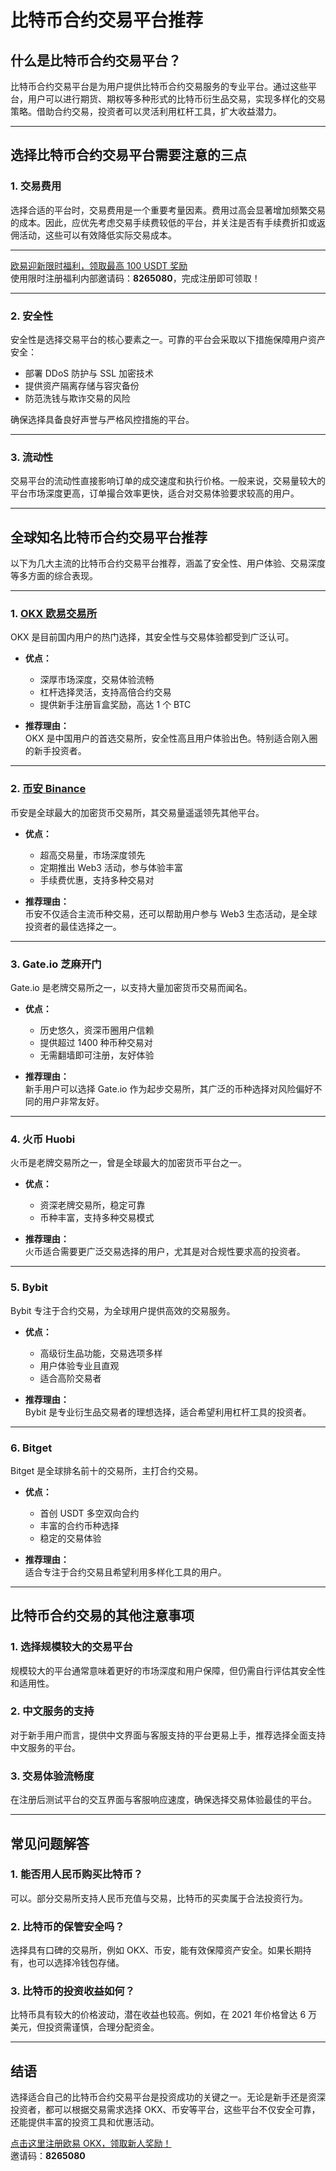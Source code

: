 # 比特币合约交易平台推荐



## 什么是比特币合约交易平台？

比特币合约交易平台是为用户提供比特币合约交易服务的专业平台。通过这些平台，用户可以进行期货、期权等多种形式的比特币衍生品交易，实现多样化的交易策略。借助合约交易，投资者可以灵活利用杠杆工具，扩大收益潜力。

---

## 选择比特币合约交易平台需要注意的三点

### 1. **交易费用**

选择合适的平台时，交易费用是一个重要考量因素。费用过高会显著增加频繁交易的成本。因此，应优先考虑交易手续费较低的平台，并关注是否有手续费折扣或返佣活动，这些可以有效降低实际交易成本。

---
[欧易迎新限时福利，领取最高 100 USDT 奖励](https://bit.ly/OKXe)  
使用限时注册福利内部邀请码：**8265080**，完成注册即可领取！

---

### 2. **安全性**

安全性是选择交易平台的核心要素之一。可靠的平台会采取以下措施保障用户资产安全：

- 部署 DDoS 防护与 SSL 加密技术  
- 提供资产隔离存储与容灾备份  
- 防范洗钱与欺诈交易的风险  

确保选择具备良好声誉与严格风控措施的平台。

---

### 3. **流动性**

交易平台的流动性直接影响订单的成交速度和执行价格。一般来说，交易量较大的平台市场深度更高，订单撮合效率更快，适合对交易体验要求较高的用户。

---

## 全球知名比特币合约交易平台推荐

以下为几大主流的比特币合约交易平台推荐，涵盖了安全性、用户体验、交易深度等多方面的综合表现。

---

### 1. [OKX 欧易交易所](https://bit.ly/OKXe)

OKX 是目前国内用户的热门选择，其安全性与交易体验都受到广泛认可。

- **优点：**  
  - 深厚市场深度，交易体验流畅  
  - 杠杆选择灵活，支持高倍合约交易  
  - 提供新手注册盲盒奖励，高达 1 个 BTC  

- **推荐理由：**  
OKX 是中国用户的首选交易所，安全性高且用户体验出色。特别适合刚入圈的新手投资者。

---

### 2. [币安 Binance](https://bit.ly/Binancec)

币安是全球最大的加密货币交易所，其交易量遥遥领先其他平台。

- **优点：**  
  - 超高交易量，市场深度领先  
  - 定期推出 Web3 活动，参与体验丰富  
  - 手续费优惠，支持多种交易对  

- **推荐理由：**  
币安不仅适合主流币种交易，还可以帮助用户参与 Web3 生态活动，是全球投资者的最佳选择之一。

---

### 3. Gate.io 芝麻开门

Gate.io 是老牌交易所之一，以支持大量加密货币交易而闻名。

- **优点：**  
  - 历史悠久，资深币圈用户信赖  
  - 提供超过 1400 种币种交易对  
  - 无需翻墙即可注册，友好体验  

- **推荐理由：**  
新手用户可以选择 Gate.io 作为起步交易所，其广泛的币种选择对风险偏好不同的用户非常友好。

---

### 4. 火币 Huobi

火币是老牌交易所之一，曾是全球最大的加密货币平台之一。

- **优点：**  
  - 资深老牌交易所，稳定可靠  
  - 币种丰富，支持多种交易模式  

- **推荐理由：**  
火币适合需要更广泛交易选择的用户，尤其是对合规性要求高的投资者。

---

### 5. Bybit

Bybit 专注于合约交易，为全球用户提供高效的交易服务。

- **优点：**  
  - 高级衍生品功能，交易选项多样  
  - 用户体验专业且直观  
  - 适合高阶交易者  

- **推荐理由：**  
Bybit 是专业衍生品交易者的理想选择，适合希望利用杠杆工具的投资者。

---

### 6. Bitget

Bitget 是全球排名前十的交易所，主打合约交易。

- **优点：**  
  - 首创 USDT 多空双向合约  
  - 丰富的合约币种选择  
  - 稳定的交易体验  

- **推荐理由：**  
适合专注于合约交易且希望利用多样化工具的用户。

---

## 比特币合约交易的其他注意事项

### 1. **选择规模较大的交易平台**

规模较大的平台通常意味着更好的市场深度和用户保障，但仍需自行评估其安全性和适用性。

### 2. **中文服务的支持**

对于新手用户而言，提供中文界面与客服支持的平台更易上手，推荐选择全面支持中文服务的平台。

### 3. **交易体验流畅度**

在注册后测试平台的交互界面与客服响应速度，确保选择交易体验最佳的平台。

---

## 常见问题解答

### 1. **能否用人民币购买比特币？**

可以。部分交易所支持人民币充值与交易，比特币的买卖属于合法投资行为。

### 2. **比特币的保管安全吗？**

选择具有口碑的交易所，例如 OKX、币安，能有效保障资产安全。如果长期持有，也可以选择冷钱包存储。

### 3. **比特币的投资收益如何？**

比特币具有较大的价格波动，潜在收益也较高。例如，在 2021 年价格曾达 6 万美元，但投资需谨慎，合理分配资金。

---

## 结语

选择适合自己的比特币合约交易平台是投资成功的关键之一。无论是新手还是资深投资者，都可以根据交易需求选择 OKX、币安等平台，这些平台不仅安全可靠，还能提供丰富的投资工具和优惠活动。

[点击这里注册欧易 OKX，领取新人奖励！](https://bit.ly/OKXe)  
邀请码：**8265080**
